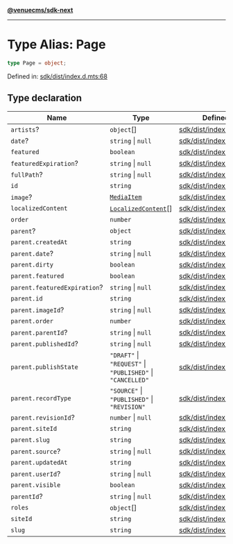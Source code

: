 [**@venuecms/sdk-next**](../Index.md)

***

# Type Alias: Page

```ts
type Page = object;
```

Defined in: [sdk/dist/index.d.mts:68](https://github.com/venuecms/sdk/blob/dfe07bbbcbeec8ddfda43f5a7fc98ecc9dc8ce66/packages/sdk/dist/index.d.mts#L68)

## Type declaration

| Name | Type | Defined in |
| ------ | ------ | ------ |
| <a id="artists"></a> `artists`? | `object`[] | [sdk/dist/index.d.mts:113](https://github.com/venuecms/sdk/blob/dfe07bbbcbeec8ddfda43f5a7fc98ecc9dc8ce66/packages/sdk/dist/index.d.mts#L113) |
| <a id="date"></a> `date`? | `string` \| `null` | [sdk/dist/index.d.mts:74](https://github.com/venuecms/sdk/blob/dfe07bbbcbeec8ddfda43f5a7fc98ecc9dc8ce66/packages/sdk/dist/index.d.mts#L74) |
| <a id="featured"></a> `featured` | `boolean` | [sdk/dist/index.d.mts:72](https://github.com/venuecms/sdk/blob/dfe07bbbcbeec8ddfda43f5a7fc98ecc9dc8ce66/packages/sdk/dist/index.d.mts#L72) |
| <a id="featuredexpiration"></a> `featuredExpiration`? | `string` \| `null` | [sdk/dist/index.d.mts:73](https://github.com/venuecms/sdk/blob/dfe07bbbcbeec8ddfda43f5a7fc98ecc9dc8ce66/packages/sdk/dist/index.d.mts#L73) |
| <a id="fullpath"></a> `fullPath`? | `string` \| `null` | [sdk/dist/index.d.mts:99](https://github.com/venuecms/sdk/blob/dfe07bbbcbeec8ddfda43f5a7fc98ecc9dc8ce66/packages/sdk/dist/index.d.mts#L99) |
| <a id="id"></a> `id` | `string` | [sdk/dist/index.d.mts:69](https://github.com/venuecms/sdk/blob/dfe07bbbcbeec8ddfda43f5a7fc98ecc9dc8ce66/packages/sdk/dist/index.d.mts#L69) |
| <a id="image"></a> `image`? | [`MediaItem`](MediaItem.md) | [sdk/dist/index.d.mts:77](https://github.com/venuecms/sdk/blob/dfe07bbbcbeec8ddfda43f5a7fc98ecc9dc8ce66/packages/sdk/dist/index.d.mts#L77) |
| <a id="localizedcontent"></a> `localizedContent` | [`LocalizedContent`](LocalizedContent.md)[] | [sdk/dist/index.d.mts:112](https://github.com/venuecms/sdk/blob/dfe07bbbcbeec8ddfda43f5a7fc98ecc9dc8ce66/packages/sdk/dist/index.d.mts#L112) |
| <a id="order"></a> `order` | `number` | [sdk/dist/index.d.mts:70](https://github.com/venuecms/sdk/blob/dfe07bbbcbeec8ddfda43f5a7fc98ecc9dc8ce66/packages/sdk/dist/index.d.mts#L70) |
| <a id="parent"></a> `parent`? | `object` | [sdk/dist/index.d.mts:78](https://github.com/venuecms/sdk/blob/dfe07bbbcbeec8ddfda43f5a7fc98ecc9dc8ce66/packages/sdk/dist/index.d.mts#L78) |
| `parent.createdAt` | `string` | [sdk/dist/index.d.mts:81](https://github.com/venuecms/sdk/blob/dfe07bbbcbeec8ddfda43f5a7fc98ecc9dc8ce66/packages/sdk/dist/index.d.mts#L81) |
| `parent.date`? | `string` \| `null` | [sdk/dist/index.d.mts:94](https://github.com/venuecms/sdk/blob/dfe07bbbcbeec8ddfda43f5a7fc98ecc9dc8ce66/packages/sdk/dist/index.d.mts#L94) |
| `parent.dirty` | `boolean` | [sdk/dist/index.d.mts:88](https://github.com/venuecms/sdk/blob/dfe07bbbcbeec8ddfda43f5a7fc98ecc9dc8ce66/packages/sdk/dist/index.d.mts#L88) |
| `parent.featured` | `boolean` | [sdk/dist/index.d.mts:92](https://github.com/venuecms/sdk/blob/dfe07bbbcbeec8ddfda43f5a7fc98ecc9dc8ce66/packages/sdk/dist/index.d.mts#L92) |
| `parent.featuredExpiration`? | `string` \| `null` | [sdk/dist/index.d.mts:93](https://github.com/venuecms/sdk/blob/dfe07bbbcbeec8ddfda43f5a7fc98ecc9dc8ce66/packages/sdk/dist/index.d.mts#L93) |
| `parent.id` | `string` | [sdk/dist/index.d.mts:79](https://github.com/venuecms/sdk/blob/dfe07bbbcbeec8ddfda43f5a7fc98ecc9dc8ce66/packages/sdk/dist/index.d.mts#L79) |
| `parent.imageId`? | `string` \| `null` | [sdk/dist/index.d.mts:95](https://github.com/venuecms/sdk/blob/dfe07bbbcbeec8ddfda43f5a7fc98ecc9dc8ce66/packages/sdk/dist/index.d.mts#L95) |
| `parent.order` | `number` | [sdk/dist/index.d.mts:89](https://github.com/venuecms/sdk/blob/dfe07bbbcbeec8ddfda43f5a7fc98ecc9dc8ce66/packages/sdk/dist/index.d.mts#L89) |
| `parent.parentId`? | `string` \| `null` | [sdk/dist/index.d.mts:97](https://github.com/venuecms/sdk/blob/dfe07bbbcbeec8ddfda43f5a7fc98ecc9dc8ce66/packages/sdk/dist/index.d.mts#L97) |
| `parent.publishedId`? | `string` \| `null` | [sdk/dist/index.d.mts:87](https://github.com/venuecms/sdk/blob/dfe07bbbcbeec8ddfda43f5a7fc98ecc9dc8ce66/packages/sdk/dist/index.d.mts#L87) |
| `parent.publishState` | `"DRAFT"` \| `"REQUEST"` \| `"PUBLISHED"` \| `"CANCELLED"` | [sdk/dist/index.d.mts:85](https://github.com/venuecms/sdk/blob/dfe07bbbcbeec8ddfda43f5a7fc98ecc9dc8ce66/packages/sdk/dist/index.d.mts#L85) |
| `parent.recordType` | `"SOURCE"` \| `"PUBLISHED"` \| `"REVISION"` | [sdk/dist/index.d.mts:83](https://github.com/venuecms/sdk/blob/dfe07bbbcbeec8ddfda43f5a7fc98ecc9dc8ce66/packages/sdk/dist/index.d.mts#L83) |
| `parent.revisionId`? | `number` \| `null` | [sdk/dist/index.d.mts:84](https://github.com/venuecms/sdk/blob/dfe07bbbcbeec8ddfda43f5a7fc98ecc9dc8ce66/packages/sdk/dist/index.d.mts#L84) |
| `parent.siteId` | `string` | [sdk/dist/index.d.mts:80](https://github.com/venuecms/sdk/blob/dfe07bbbcbeec8ddfda43f5a7fc98ecc9dc8ce66/packages/sdk/dist/index.d.mts#L80) |
| `parent.slug` | `string` | [sdk/dist/index.d.mts:91](https://github.com/venuecms/sdk/blob/dfe07bbbcbeec8ddfda43f5a7fc98ecc9dc8ce66/packages/sdk/dist/index.d.mts#L91) |
| `parent.source`? | `string` \| `null` | [sdk/dist/index.d.mts:86](https://github.com/venuecms/sdk/blob/dfe07bbbcbeec8ddfda43f5a7fc98ecc9dc8ce66/packages/sdk/dist/index.d.mts#L86) |
| `parent.updatedAt` | `string` | [sdk/dist/index.d.mts:82](https://github.com/venuecms/sdk/blob/dfe07bbbcbeec8ddfda43f5a7fc98ecc9dc8ce66/packages/sdk/dist/index.d.mts#L82) |
| `parent.userId`? | `string` \| `null` | [sdk/dist/index.d.mts:96](https://github.com/venuecms/sdk/blob/dfe07bbbcbeec8ddfda43f5a7fc98ecc9dc8ce66/packages/sdk/dist/index.d.mts#L96) |
| `parent.visible` | `boolean` | [sdk/dist/index.d.mts:90](https://github.com/venuecms/sdk/blob/dfe07bbbcbeec8ddfda43f5a7fc98ecc9dc8ce66/packages/sdk/dist/index.d.mts#L90) |
| <a id="parentid"></a> `parentId`? | `string` \| `null` | [sdk/dist/index.d.mts:75](https://github.com/venuecms/sdk/blob/dfe07bbbcbeec8ddfda43f5a7fc98ecc9dc8ce66/packages/sdk/dist/index.d.mts#L75) |
| <a id="roles"></a> `roles` | `object`[] | [sdk/dist/index.d.mts:100](https://github.com/venuecms/sdk/blob/dfe07bbbcbeec8ddfda43f5a7fc98ecc9dc8ce66/packages/sdk/dist/index.d.mts#L100) |
| <a id="siteid"></a> `siteId` | `string` | [sdk/dist/index.d.mts:76](https://github.com/venuecms/sdk/blob/dfe07bbbcbeec8ddfda43f5a7fc98ecc9dc8ce66/packages/sdk/dist/index.d.mts#L76) |
| <a id="slug"></a> `slug` | `string` | [sdk/dist/index.d.mts:71](https://github.com/venuecms/sdk/blob/dfe07bbbcbeec8ddfda43f5a7fc98ecc9dc8ce66/packages/sdk/dist/index.d.mts#L71) |
